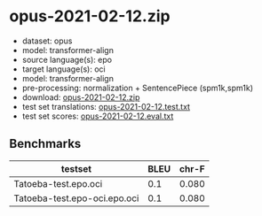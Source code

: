# opus-2021-02-12.zip

* dataset: opus
* model: transformer-align
* source language(s): epo
* target language(s): oci
* model: transformer-align
* pre-processing: normalization + SentencePiece (spm1k,spm1k)
* download: [opus-2021-02-12.zip](https://object.pouta.csc.fi/Tatoeba-MT-models/epo-oci/opus-2021-02-12.zip)
* test set translations: [opus-2021-02-12.test.txt](https://object.pouta.csc.fi/Tatoeba-MT-models/epo-oci/opus-2021-02-12.test.txt)
* test set scores: [opus-2021-02-12.eval.txt](https://object.pouta.csc.fi/Tatoeba-MT-models/epo-oci/opus-2021-02-12.eval.txt)

## Benchmarks

| testset               | BLEU  | chr-F |
|-----------------------|-------|-------|
| Tatoeba-test.epo.oci 	| 0.1 	| 0.080 |
| Tatoeba-test.epo-oci.epo.oci 	| 0.1 	| 0.080 |

